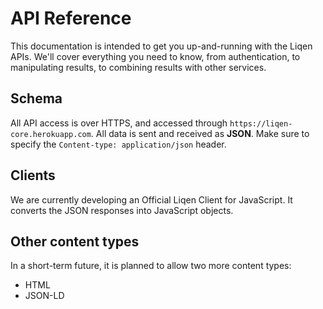 # API Reference

This documentation is intended to get you up-and-running with the Liqen APIs. We'll cover everything you need to know, from authentication, to manipulating results, to combining results with other services.

## Schema

All API access is over HTTPS, and accessed through `https://liqen-core.herokuapp.com`. All data is sent and received as **JSON**. Make sure to specify the `Content-type: application/json` header.

## Clients

We are currently developing an Official Liqen Client for JavaScript. It converts the JSON responses into JavaScript objects.

## Other content types

In a short-term future, it is planned to allow two more content types:

- HTML
- JSON-LD
